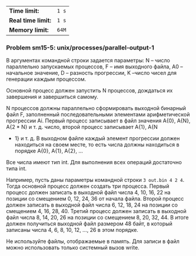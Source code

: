 |                      |       |
|----------------------|-------|
| **Time limit:**      | `1 s` |
| **Real time limit:** | `1 s` |
| **Memory limit:**    | `64M` |


### Problem sm15-5: unix/processes/parallel-output-1

В аргументах командной строки задается параметры: N – число
параллельно запускаемых процессов, F – имя выходного файла, A0 –
начальное значение, D – разность прогрессии, K –число чисел для
генерации каждым процессом.

Основной процесс должен запустить N процессов, дождаться их
завершения и завершиться самому.

N процессов должны параллельно сформировать выходной бинарный
файл F, заполненный последовательными элементами арифметической
прогрессии Ai. Первый процесс записывает в файл значения A{0},
A{N}, A{2 * N} и т. д. число, второй процесс записывает A{1}, A{N
+ 1} и т. д. В выходном файле каждый элемент прогрессии должен
находиться на своем месте, то есть числа должны находиться в
порядке A{0}, A{1}, A{2}, ...

Все числа имеют тип int. Для выполнения всех операций достаточно
типа int.

Например, пусть даны параметры командной строки `3 out.bin 4 2
4`. Тогда основной процесс должен создать три процесса. Первый
процесс должен записать в выходной файл числа 4, 10, 16, 22 на
позиции со смещением 0, 12, 24, 36 от начала файла. Второй
процесс должен записать в выходной файл числа 6, 12, 18, 24 на
позиции со смещением 4, 16, 28, 40. Третий процесс должен
записать в выходной файл числа 8, 14, 20, 26 на позиции со
смещением 8, 20, 32, 44. В итоге должен получиться выходной файл
размером 48 байт, в который записаны числа 4, 6, 8, 10, 12, ...,
26 в этом порядке.

Не используйте файлы, отображаемые в память. Для записи в файл
можно использовать только системный вызов write.


